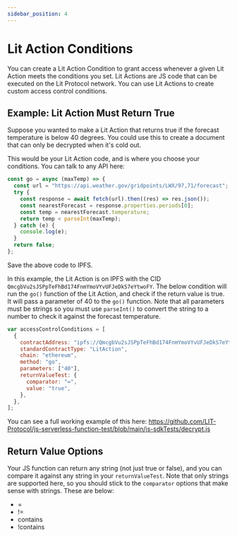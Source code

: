 ```yaml
---
sidebar_position: 4
---
```


# Lit Action Conditions

You can create a Lit Action Condition to grant access whenever a given Lit Action meets the conditions you set. Lit Actions are JS code that can be executed on the Lit Protocol network. You can use Lit Actions to create custom access control conditions.

## Example: Lit Action Must Return True

Suppose you wanted to make a Lit Action that returns true if the forecast temperature is below 40 degrees. You could use this to create a document that can only be decrypted when it's cold out.

This would be your Lit Action code, and is where you choose your conditions. You can talk to any API here:

```js
const go = async (maxTemp) => {
  const url = "https://api.weather.gov/gridpoints/LWX/97,71/forecast";
  try {
    const response = await fetch(url).then((res) => res.json());
    const nearestForecast = response.properties.periods[0];
    const temp = nearestForecast.temperature;
    return temp < parseInt(maxTemp);
  } catch (e) {
    console.log(e);
  }
  return false;
};
```

Save the above code to IPFS.

In this example, the Lit Action is on IPFS with the CID `QmcgbVu2sJSPpTeFhBd174FnmYmoVYvUFJeDkS7eYtwoFY`. The below condition will run the `go()` function of the Lit Action, and check if the return value is true. It will pass a parameter of 40 to the `go()` function. Note that all parameters must be strings so you must use `parseInt()` to convert the string to a number to check it against the forecast temperature.

```js
var accessControlConditions = [
  {
    contractAddress: "ipfs://QmcgbVu2sJSPpTeFhBd174FnmYmoVYvUFJeDkS7eYtwoFY",
    standardContractType: "LitAction",
    chain: "ethereum",
    method: "go",
    parameters: ["40"],
    returnValueTest: {
      comparator: "=",
      value: "true",
    },
  },
];
```

You can see a full working example of this here: https://github.com/LIT-Protocol/js-serverless-function-test/blob/main/js-sdkTests/decrypt.js

## Return Value Options

Your JS function can return any string (not just true or false), and you can compare it against any string in your `returnValueTest`.  Note that only strings are supported here, so you should stick to the `comparator` options that make sense with strings.  These are below:

* =
* != 
* contains
* !contains
